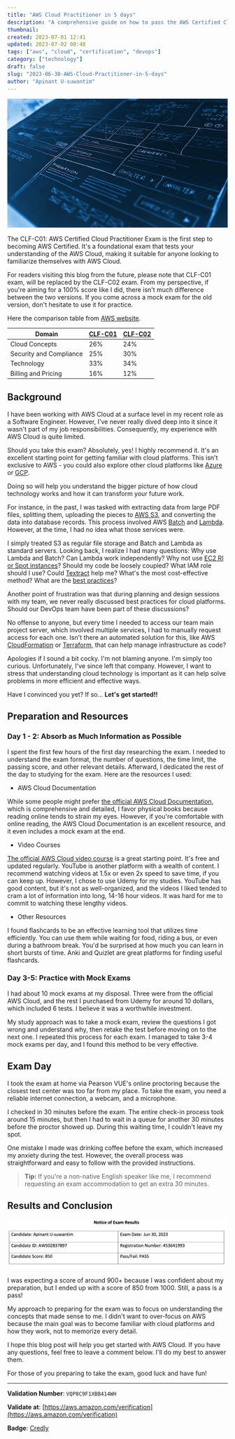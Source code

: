 ```yaml
---
title: "AWS Cloud Practitioner in 5 days"
description: "A comprehensive guide on how to pass the AWS Certified Cloud Practitioner Exam. This post covers the author's personal journey, preparation strategies, resources used, and exam experience."
thumbnail: 
created: 2023-07-01 12:41
updated: 2023-07-02 08:48
tags: ["aws", "cloud", "certification", "devops"]
category: ["technology"]
draft: false
slug: "2023-06-30-AWS-Cloud-Practitioner-in-5-days"
author: "Apinant U-suwantim"
---
```


![blackboard-unsplash-unspecified](./blackboard-unsplash-unspecified.jpeg)

The CLF-C01: AWS Certified Cloud Practitioner Exam is the first step to becoming
AWS Certified. It's a foundational exam that tests your understanding of the AWS
Cloud, making it suitable for anyone looking to familiarize themselves with AWS
Cloud.

For readers visiting this blog from the future, please note that CLF-C01 exam,
will be replaced by the CLF-C02 exam. From my perspective, if you're aiming for
a 100% score like I did, there isn't much difference between the two versions.
If you come across a mock exam for the old version, don't hesitate to use it for
practice.

Here the comparison table from
[AWS website](https://aws.amazon.com/certification/certified-cloud-practitioner/).

| Domain                  | [CLF-C01](https://d1.awsstatic.com/training-and-certification/docs-cloud-practitioner/AWS-Certified-Cloud-Practitioner_Exam-Guide.pdf) | [CLF-C02](https://d1.awsstatic.com/training-and-certification/docs-cloud-practitioner/AWS-Certified-Cloud-Practitioner_Exam-Guide_C02.pdf) |
| ----------------------- | -------------------------------------------------------------------------------------------------------------------------------------- | ------------------------------------------------------------------------------------------------------------------------------------------ |
| Cloud Concepts          | 26%                                                                                                                                    | 24%                                                                                                                                        |
| Security and Compliance | 25%                                                                                                                                    | 30%                                                                                                                                        |
| Technology              | 33%                                                                                                                                    | 34%                                                                                                                                        |
| Billing and Pricing     | 16%                                                                                                                                    | 12%                                                                                                                                        |

## Background

I have been working with AWS Cloud at a surface level in my recent role as a
Software Engineer. However, I've never really dived deep into it since it wasn't
part of my job responsibilities. Consequently, my experience with AWS Cloud is
quite limited.

Should you take this exam? Absolutely, yes! I highly recommend it. It's an
excellent starting point for getting familiar with cloud platforms. This isn't
exclusive to AWS - you could also explore other cloud platforms like
[Azure](https://azure.microsoft.com/en-us) or [GCP](https://cloud.google.com/).

Doing so will help you understand the bigger picture of how cloud technology
works and how it can transform your future work.

For instance, in the past, I was tasked with extracting data from large PDF
files, splitting them, uploading the pieces to
[AWS S3](https://aws.amazon.com/s3/), and converting the data into database
records. This process involved AWS [Batch](https://aws.amazon.com/batch/) and
[Lambda](https://aws.amazon.com/lambda/). However, at the time, I had no idea
what those services were.

I simply treated S3 as regular file storage and Batch and Lambda as standard
servers. Looking back, I realize I had many questions: Why use Lambda and Batch?
Can Lambda work independently? Why not use
[EC2 RI or Spot instances](https://aws.amazon.com/ec2/instance-types/)? Should
my code be loosely coupled? What IAM role should I use? Could
[Textract](https://aws.amazon.com/textract/) help me? What's the most
cost-effective method? What are the
[best practices](https://aws.amazon.com/architecture/well-architected/)?

Another point of frustration was that during planning and design sessions with
my team, we never really discussed best practices for cloud platforms. Should
our DevOps team have been part of these discussions?

No offense to anyone, but every time I needed to access our team main project
server, which involved multiple services, I had to manually request access for
each one. Isn't there an automated solution for this, like AWS
[CloudFormation](https://aws.amazon.com/cloudformation/) or
[Terraform](https://www.terraform.io/), that can help manage infrastructure as
code?

Apologies if I sound a bit cocky. I'm not blaming anyone. I'm simply too
curious. Unfortunately, I've since left that company. However, I want to stress
that understanding cloud technology is important as it can help solve problems
in more efficient and effective ways.

Have I convinced you yet? If so... **Let's get started!!**

## Preparation and Resources

### Day 1 - 2: Absorb as Much Information as Possible

I spent the first few hours of the first day researching the exam. I needed to
understand the exam format, the number of questions, the time limit, the passing
score, and other relevant details. Afterward, I dedicated the rest of the day to
studying for the exam. Here are the resources I used:

- AWS Cloud Documentation

While some people might prefer
[the official AWS Cloud Documentation](https://explore.skillbuilder.aws/learn/course/external/view/elearning/134/aws-cloud-practitioner-essentials),
which is comprehensive and detailed, I favor physical books because reading
online tends to strain my eyes. However, if you're comfortable with online
reading, the AWS Cloud Documentation is an excellent resource, and it even
includes a mock exam at the end.

- Video Courses

[The official AWS Cloud video course](https://explore.skillbuilder.aws/) is a
great starting point. It's free and updated regularly. YouTube is another
platform with a wealth of content. I recommend watching videos at 1.5x or even
2x speed to save time, if you can keep up. However, I chose to use Udemy for my
studies. YouTube has good content, but it's not as well-organized, and the
videos I liked tended to cram a lot of information into long, 14-16 hour videos.
It was hard for me to commit to watching these lengthy videos.

- Other Resources

I found flashcards to be an effective learning tool that utilizes time
efficiently. You can use them while waiting for food, riding a bus, or even
during a bathroom break. You'd be surprised at how much you can learn in short
bursts of time. Anki and Quizlet are great platforms for finding useful
flashcards.

### Day 3-5: Practice with Mock Exams

I had about 10 mock exams at my disposal. Three were from the official AWS
Cloud, and the rest I purchased from Udemy for around 10 dollars, which included
6 tests. I believe it was a worthwhile investment.

My study approach was to take a mock exam, review the questions I got wrong and
understand why, then retake the test before moving on to the next one. I
repeated this process for each exam. I managed to take 3-4 mock exams per day,
and I found this method to be very effective.

## Exam Day

I took the exam at home via Pearson VUE's online proctoring because the closest
test center was too far from my place. To take the exam, you need a reliable
internet connection, a webcam, and a microphone.

I checked in 30 minutes before the exam. The entire check-in process took around
15 minutes, but then I had to wait in a queue for another 30 minutes before the
proctor showed up. During this waiting time, I couldn't leave my spot.

One mistake I made was drinking coffee before the exam, which increased my
anxiety during the test. However, the overall process was straightforward and
easy to follow with the provided instructions.

> **Tip:** If you're a non-native English speaker like me, I recommend
> requesting an exam accommodation to get an extra 30 minutes.

## Results and Conclusion

![aws-cloud-practitioner-score-voidbox.io-loneexile](./aws-cloud-practitioner-score-voidbox.io-loneexile.png)

I was expecting a score of around 900+ because I was confident about my
preparation, but I ended up with a score of 850 from 1000. Still, a pass is a
pass!

My approach to preparing for the exam was to focus on understanding the concepts
that made sense to me. I didn't want to over-focus on AWS because the main goal
was to become familiar with cloud platforms and how they work, not to memorize
every detail.

I hope this blog post will help you get started with AWS Cloud. If you have any
questions, feel free to leave a comment below. I'll do my best to answer them.

For those of you preparing to take the exam, good luck and have fun!

---

**Validation Number**: `VQP8C9F1XBB414WH`

**Validate at**:
[https://aws.amazon.com/verification](https://aws.amazon.com/verification)

**Badge**:
[Credly](https://www.credly.com/badges/adb67daa-9fa7-4ad4-8854-49f6693152ce/public_url)
